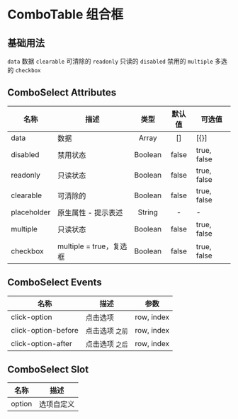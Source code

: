 
# ComboTable 组合框

<script>
export default {
  data() {
    return {
      modelA: '2',
      modelB: ['4','6'],
      data: [
        { label: '山西省', value: '1' },
        { label: '陕西省', value: '2' },
        { label: '四川省', value: '3' },
        { label: '河南省', value: '4' },
        { label: '江苏省', value: '5' },
        { label: '山东省', value: '6' },
        { label: '河北省', value: '7' },
        // { label: '浙江省', value: '8' },
        // { label: '湖北省', value: '9' },
        // { label: '湖南省', value: '10' },
      ]
    }
  }
}
</script>

## 基础用法
`data` 数据 `clearable` 可清除的 `readonly` 只读的 `disabled` 禁用的 `multiple` 多选的 `checkbox`


<me-column>
  
  <me-combo-table :data="data" multiple v-model="modelB" field-value="value" field-label="label">
    <me-table-cell field="value" label="主键"></me-table-cell>
    <me-table-cell field="label" label="标题"></me-table-cell>
  </me-combo-table>
  <me-combo-table :data="data" v-model="modelA" field-value="value" field-label="label">
    <me-table-cell field="value" label="主键"></me-table-cell>
    <me-table-cell field="label" label="标题"></me-table-cell>
  </me-combo-table>
  <me-combo-table :data="data" multiple disabled field-value="value" field-label="label" :value="['陕西省', '四川省']" >
    <me-table-cell field="value" label="主键"></me-table-cell>
    <me-table-cell field="label" label="标题"></me-table-cell>
  </me-combo-table>
</me-column>


## ComboSelect Attributes
| 名称        | 描述                    |  类型   | 默认值 | 可选值      |
| ----------- | ----------------------- | :-----: | :----: | ----------- |
| data        | 数据                    |  Array  |   []   | [{}]        |
| disabled    | 禁用状态                | Boolean | false  | true, false |
| readonly    | 只读状态                | Boolean | false  | true, false |
| clearable   | 可清除的                | Boolean | false  | true, false |
| placeholder | 原生属性 - 提示表述     | String  |   -    | -           |
| multiple    | 只读状态                | Boolean | false  | true, false |
| checkbox    | multiple = true，复选框 | Boolean | false  | true, false |

## ComboSelect Events
| 名称                | 描述            |    参数    |
| ------------------- | --------------- | :--------: |
| click-option        | 点击选项        | row, index |
| click-option-before | 点击选项 `之前` | row, index |
| click-option-after  | 点击选项 `之后` | row, index |

## ComboSelect Slot
| 名称   | 描述       |
| ------ | ---------- |
| option | 选项自定义 |